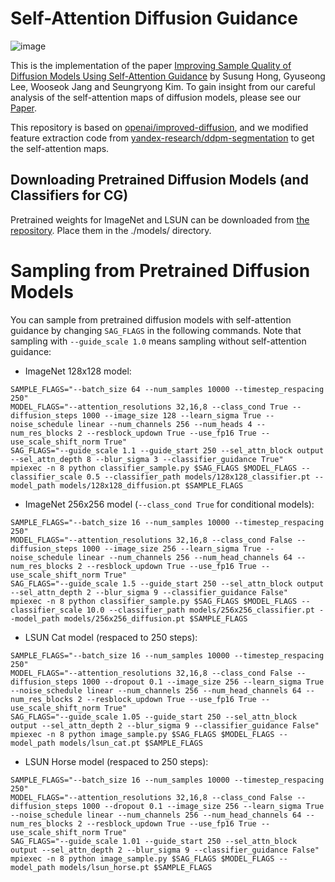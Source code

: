 # Self-Attention Diffusion Guidance
![image](https://user-images.githubusercontent.com/5498512/194516853-18048309-06c1-4e7c-9a3d-9d911186272a.png)

This is the implementation of the paper <a href="https://arxiv.org/abs/2210.00939">Improving Sample Quality of Diffusion Models Using Self-Attention Guidance</a> by Susung Hong, Gyuseong Lee, Wooseok Jang and Seungryong Kim. To gain insight from our careful analysis of the self-attention maps of diffusion models, please see our [Paper](https://arxiv.org/abs/2210.00939).

This repository is based on [openai/improved-diffusion](https://github.com/openai/improved-diffusion), and we modified feature extraction code from [yandex-research/ddpm-segmentation](https://github.com/yandex-research/ddpm-segmentation) to get the self-attention maps.

## Downloading Pretrained Diffusion Models (and Classifiers for CG)
Pretrained weights for ImageNet and LSUN can be downloaded from [the repository](https://github.com/openai/improved-diffusion). Place them in the ./models/ directory.

# Sampling from Pretrained Diffusion Models
You can sample from pretrained diffusion models with self-attention guidance by changing  `SAG_FLAGS` in the following commands. Note that sampling with `--guide_scale 1.0` means sampling without self-attention guidance:

 * ImageNet 128x128 model:
```
SAMPLE_FLAGS="--batch_size 64 --num_samples 10000 --timestep_respacing 250"
MODEL_FLAGS="--attention_resolutions 32,16,8 --class_cond True --diffusion_steps 1000 --image_size 128 --learn_sigma True --noise_schedule linear --num_channels 256 --num_heads 4 --num_res_blocks 2 --resblock_updown True --use_fp16 True --use_scale_shift_norm True"
SAG_FLAGS="--guide_scale 1.1 --guide_start 250 --sel_attn_block output --sel_attn_depth 8 --blur_sigma 3 --classifier_guidance True"
mpiexec -n 8 python classifier_sample.py $SAG_FLAGS $MODEL_FLAGS --classifier_scale 0.5 --classifier_path models/128x128_classifier.pt --model_path models/128x128_diffusion.pt $SAMPLE_FLAGS
```

 * ImageNet 256x256 model (`--class_cond True` for conditional models):
```
SAMPLE_FLAGS="--batch_size 16 --num_samples 10000 --timestep_respacing 250"
MODEL_FLAGS="--attention_resolutions 32,16,8 --class_cond False --diffusion_steps 1000 --image_size 256 --learn_sigma True --noise_schedule linear --num_channels 256 --num_head_channels 64 --num_res_blocks 2 --resblock_updown True --use_fp16 True --use_scale_shift_norm True"
SAG_FLAGS="--guide_scale 1.5 --guide_start 250 --sel_attn_block output --sel_attn_depth 2 --blur_sigma 9 --classifier_guidance False"
mpiexec -n 8 python classifier_sample.py $SAG_FLAGS $MODEL_FLAGS --classifier_scale 10.0 --classifier_path models/256x256_classifier.pt --model_path models/256x256_diffusion.pt $SAMPLE_FLAGS
```

 * LSUN Cat model (respaced to 250 steps):
```
SAMPLE_FLAGS="--batch_size 16 --num_samples 10000 --timestep_respacing 250"
MODEL_FLAGS="--attention_resolutions 32,16,8 --class_cond False --diffusion_steps 1000 --dropout 0.1 --image_size 256 --learn_sigma True --noise_schedule linear --num_channels 256 --num_head_channels 64 --num_res_blocks 2 --resblock_updown True --use_fp16 True --use_scale_shift_norm True"
SAG_FLAGS="--guide_scale 1.05 --guide_start 250 --sel_attn_block output --sel_attn_depth 2 --blur_sigma 9 --classifier_guidance False"
mpiexec -n 8 python image_sample.py $SAG_FLAGS $MODEL_FLAGS --model_path models/lsun_cat.pt $SAMPLE_FLAGS
```

 * LSUN Horse model (respaced to 250 steps):
```
SAMPLE_FLAGS="--batch_size 16 --num_samples 10000 --timestep_respacing 250"
MODEL_FLAGS="--attention_resolutions 32,16,8 --class_cond False --diffusion_steps 1000 --dropout 0.1 --image_size 256 --learn_sigma True --noise_schedule linear --num_channels 256 --num_head_channels 64 --num_res_blocks 2 --resblock_updown True --use_fp16 True --use_scale_shift_norm True"
SAG_FLAGS="--guide_scale 1.01 --guide_start 250 --sel_attn_block output --sel_attn_depth 2 --blur_sigma 9 --classifier_guidance False"
mpiexec -n 8 python image_sample.py $SAG_FLAGS $MODEL_FLAGS --model_path models/lsun_horse.pt $SAMPLE_FLAGS
```
